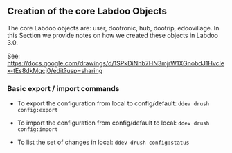 ## Creation of the core Labdoo Objects

The core Labdoo objects are: user, dootronic, hub, dootrip, edoovillage. In this Section we provide notes on how we created these objects in Labdoo 3.0.

See: https://docs.google.com/drawings/d/1SPkDiNhb7HN3mjrW1XGnobdJ1Hvclex-tEs8dkMqcj0/edit?usp=sharing

### Basic export / import commands

- To export the configuration from local to config/default: `ddev drush config:export`

- To import the configuration from config/default to local: `ddev drush config:import`

- To list the set of changes in local: `ddev drush config:status` 
